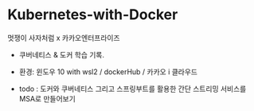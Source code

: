 # Kubernetes-with-Docker
멋쟁이 사자처럼 x 카카오엔터프라이즈 
- 쿠버네티스 &amp; 도커 학습 기록.
- 환경: 윈도우 10 with wsl2  / dockerHub / 카카오 i 클라우드


- todo : 도커와 쿠버네티스 그리고 스프링부트를 활용한 간단 스트리밍 서비스를 MSA로 만들어보기 
